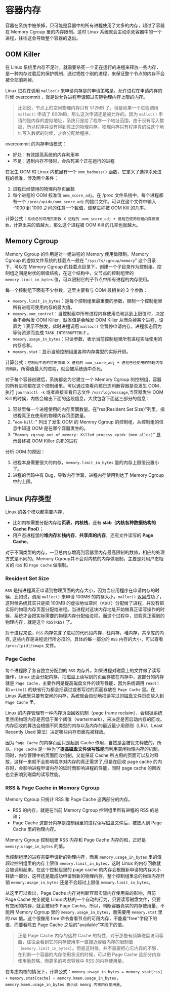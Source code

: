 # 容器内存

容器在系统中被杀掉，只可能是容器中的所有进程使用了太多的内存，超过了容器在 Memory Cgroup 里的内存限制。这时 Linux 系统就会主动杀死容器中的一个进程，往往这会导致整个容器的退出。

## OOM Killer

在 Linux 系统里内存不足时，就需要杀死一个正在运行的进程来释放一些内存，是一种内存过载后的保护机制，通过牺牲个别的进程，来保证整个节点的内存不会被全部消耗掉。

Linux 进程在调用 `malloc()` 来申请内存是的申请策略是，允许进程在申请内存的时候 overcommit ，就是说允许进程申请超过实际物理内存上限的内存。

> 比如说，节点上的空闲物理内存只有 512MB 了，但是如果一个进程调用 `malloc()` 申请了 600MB，那么这次申请还是被允许的。因为 `malloc()` 申请的是内存的虚拟地址，系统只是给了程序一个地址范围，由于没有写入数据，所以程序并没有得到真正的物理内存。物理内存只有程序真的往这个地址写入数据的时候，才会分配给程序。

overcommit 的内存申请模式：

- 好处：有效提高系统的内存利用率
- 不足：遇到内存不够时，会杀死某个正在运行的进程

在发生 OOM 时 Linux 内核里有一个 `oom_badness()` 函数，它定义了选择杀死进程的标准，涉及两个条件：

1. 进程已经使用的物理内存页面数
2. 每个进程的 OOM 校准值 `oom_score_adj`。在 /proc 文件系统中，每个进程都有一个 `/proc/<pid>/oom_score_adj` 的接口文件。可以在这个文件中输入 -1000 到 1000 之间的任意一个数值，调整进程被 OOM Kill 的几率。

计算公式：`系统总的可用页面数 X 进程的 oom_score_adj + 进程已使用物理内存页面数`，计算出来的值越大，那么这个进程被 OOM Kill 的几率也就越大。

## Memory Cgroup

Memory Cgroup 的作用是对一组进程的 Memory 使用做限制。Memory Cgroup 的虚拟文件系统的挂载点一般在 "`/sys/fs/cgroup/memory`" 这个目录下，可以在 Memory Cgroup 的挂载点目录下，创建一个子目录作为控制组。控制组之间是树状的层级结构，在这个结构中，父节点的控制组里的 `memory.limit_in_bytes` 值，可以限制它的子节点中所有进程的内存使用。

每一个控制组下面有不少参数，这里主要看与 OOM 最相关的 3 个参数：

- `memory.limit_in_bytes`：是每个控制组里最重要的参数，限制一个控制组里所有进程可使用内存的最大值。
- `memory.oom_control`：当控制组中所有进程内存使用总和达到上限值时，决定会不会触发 OOM Killer，缺省值是会触发 OOM Killer 从而杀掉某个进程，设置为 1 表示不触发，此时进程调用 `malloc()` 会暂停申请内存，进程状态因为等待资源而变成 `TASK_INTERRUPTIBLE` 。
- `memory.usage_in_bytes`：只读参数，表示当前控制组里所有进程实际使用的内存总和。
- `memory.stat`：显示当前控制组里各种内存类型的实际开销。

计算公式：`控制组中总的可用页面 X 进程的 oom_score_adj + 进程已经使用的物理内存页面数`，所得值最大的进程，就会被系统选中杀死。

对于每个容器创建后，系统都会为它建立一个 Memory Cgroup 的控制组，容器的所有进程都在这个控制组里。可以通过查看内核日志判断容器是否发生 OOM，执行 `journalctl -k` 或者直接查看日志文件 `/var/log/message`,当容器发生 OOM Kill 的时候，内核会输出下面的这段信息，大致包含下面这三部分的信息：

1. 容器里每一个进程使用的内存页面数量。在"rss(Resident Set Size)"列里，指进程真正在使用的物理内存页面数量。
2. "`oom-kill:`" 列出了发生 OOM 的 Memroy Cgroup 的控制组，从控制组的信息中知道 OOM 是在哪个容器发生的。
3. "`Memory cgroup out of memory: Killed process <pid> (mem_alloc)`" 显示最终被 OOM Killer 杀死的进程

分析 OOM 的原因：

1. 进程本身需要很大的内存，`memory.limit_in_bytes` 里的内存上限值设置小了。
2. 进程的代码中有 Bug，导致内存泄漏，进程内存使用到达了 Memory Cgroup 中的上限。

## Linux 内存类型

Linux 的各个模块都需要内存，

- 比如内核需要分配内存给**页表**，**内核栈**，还有 **slab（内核各种数据结构的 Cache Pool）**；
- 用户态进程里的**堆内存**和**栈内存**，**共享库的内存**，还有文件读写的 **Page Cache**。

对于不同类型的内存，一旦总内存增高到容器里内存最高限制的数值，相应的处理方式是不同的。Memory Cgroup并不会对内核的内存做限制，主要是对用户态相关的 `RSS` 和 `Page Cache` 做限制。

### Resident Set Size

`RSS` 是指进程真正申请到物理页面的内存大小，因为当应用程序在申请内存的时候，比如说，调用 `malloc()` 来申请 100MB 的内存大小，`malloc()` 返回成功了，这时候系统其实只是把 100MB 的虚拟地址空间（`VIRT`）分配给了进程，并没有把实际的物理内存页面分配给进程。当进程对这块内存地址开始做真正读写操作的时候，系统才会把实际需要的物理内存分配给进程。而这个过程中，进程真正得到的物理内存，就是这个 `RSS(RES)` 了。

对于进程来说，`RSS` 内存包含了进程的代码段内存，栈内存，堆内存，共享库的内存, 这些内存是进程运行所必须的。具体的每一部分的 `RSS` 内存的大小，可以查看 `/proc/[pid]/smaps` 文件。

### Page Cache

每个进程除了各自独立分配到的 `RSS` 内存外，如果进程对磁盘上的文件做了读写操作，Linux 还会分配内存，把磁盘上读写到的页面存放在内存中，这部分的内存就是 `Page Cache`，主要作用是提高磁盘文件的读写性能，因为系统调用 `read()` 和 `write()` 的缺省行为都会把读过或者写过的页面存放在 `Page Cache` 里。在 Linux 系统里只要有空闲的内存，系统就会自动地把读写过的磁盘文件页面放入到 `Page Cache` 里。

Linux 的内存管理有一种内存页面回收机制（page frame reclaim），会根据系统里空闲物理内存是否低于某个阈值（wartermark），来决定是否启动内存的回收。内存回收的算法会根据不同类型的内存以及内存的最近最少用原则（LRU，Least Recently Used 算法）决定哪些内存页面先被释放。

因为 `Page Cache` 的内存页面只是起到 Cache 作用，自然是会被优先释放的。所以，`Page Cache` 是一种为了**提高磁盘文件读写性能**而利用空闲物理内存的机制。同时，内存管理中的页面回收机制，又能保证 Cache 所占用的页面可以及时释放，这样一来就不会影响程序对内存的真正需求了,但是在回收 page cache 的内存时，会影响进程申请内存的延时而影响进程的性能，同时 page cache 的回收也会影响到磁盘的读写性能。

### RSS & Page Cache in Memory Cgroup

Memory Cgroup 只统计 RSS 和 Page Cache 这两部分的内存。

- RSS 的内存，就是在当前 Memory Cgroup 控制组里所有进程的 RSS 的总和；
- Page Cache 这部分内存是控制组里的进程读写磁盘文件后，被放入到 Page Cache 里的物理内存。

Memory Cgroup 控制组里 RSS 内存和 Page Cache 内存的和，正好是 `memory.usage_in_bytes` 的值。

当控制组里的进程需要申请新的物理内存，而且 `memory.usage_in_bytes` 里的值超过控制组里的内存上限值 `memory.limit_in_bytes`，这时 Linux 的内存回收就会被调用起来。在这个控制组里的 page cache 的内存会根据新申请的内存大小释放一部分，这样还是能成功申请到新的物理内存，整个控制组里总的物理内存开销 `memory.usage_in_bytes` 还是不会超过上限值 `memory.limit_in_bytes`。

从这里可以看出，Page Cache 内存对判断容器实际内存使用率的影响，目前 Page Cache 完全就是 Linux 内核的一个自动的行为，只要读写磁盘文件，只要有空闲的内存，就会被用作 Page Cache。所以，判断容器真实的内存使用量，不能用 Memory Cgroup 里的 `memory.usage_in_bytes`，而需要用 `memory.stat` 里的 rss 值。这个很像用 free 命令查看节点的可用内存，不能看"free"字段下的值，而要看除去 Page Cache 之后的"available"字段下的值。

> 正是 Page Cache 内存的这种 Cache 的特性，对于那些有频繁磁盘访问容器，往往会看到它的内存使用率一直接近容器内存的限制值（`memory.limit_in_bytes`）。但是这时候，并不需要担心它内存的不够， 在判断一个容器的内存使用状况的时候，可以把 Page Cache 这部分内存使用量忽略，而更多的考虑容器中 RSS 的内存使用量。

在考虑内核的情况下，计算公式：`memory.usage_in_bytes = memory.stat[rss] + memory.stat[cache] + memory.kmem.usage_in_bytes`，`memory.kmem.usage_in_bytes 表示该 memcg 内核内存使用量`。
